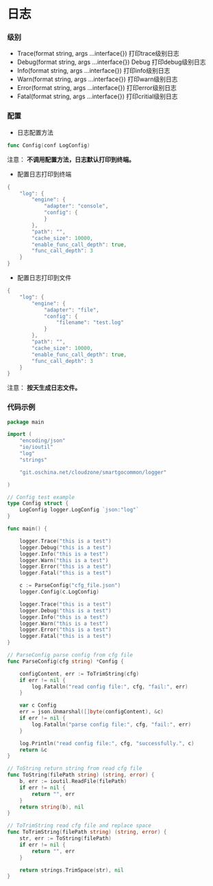 # 日志

### 级别
* Trace(format string, args ...interface{}) 打印trace级别日志
* Debug(format string, args ...interface{}) Debug 打印debug级别日志
* Info(format string, args ...interface{}) 打印info级别日志
* Warn(format string, args ...interface{}) 打印warn级别日志
* Error(format string, args ...interface{}) 打印error级别日志
* Fatal(format string, args ...interface{}) 打印critial级别日志

### 配置

* 日志配置方法 
```go
func Config(conf LogConfig)
```
注意： **不调用配置方法，日志默认打印到终端。**

* 配置日志打印到终端
```go
{
    "log": {
        "engine": {
            "adapter": "console",
            "config": {
            }
        },
        "path": "",
        "cache_size": 10000,
        "enable_func_call_depth": true,
        "func_call_depth": 3
    }
}
```

* 配置日志打印到文件
```go
{
    "log": {
        "engine": {
            "adapter": "file",
            "config": {
                "filename": "test.log"
            }
        },
        "path": "",
        "cache_size": 10000,
        "enable_func_call_depth": true,
        "func_call_depth": 3
    }
}
```

注意： **按天生成日志文件。**

### 代码示例
```go
package main

import (
	"encoding/json"
	"io/ioutil"
	"log"
	"strings"

	"git.oschina.net/cloudzone/smartgocommon/logger"

)

// Config test example
type Config struct {
	LogConfig logger.LogConfig `json:"log"`
}

func main() {

	logger.Trace("this is a test")
	logger.Debug("this is a test")
	logger.Info("this is a test")
	logger.Warn("this is a test")
	logger.Error("this is a test")
	logger.Fatal("this is a test")

	c := ParseConfig("cfg_file.json")
	logger.Config(c.LogConfig)

	logger.Trace("this is a test")
	logger.Debug("this is a test")
	logger.Info("this is a test")
	logger.Warn("this is a test")
	logger.Error("this is a test")
	logger.Fatal("this is a test")
}

// ParseConfig parse config from cfg file
func ParseConfig(cfg string) *Config {

	configContent, err := ToTrimString(cfg)
	if err != nil {
		log.Fatalln("read config file:", cfg, "fail:", err)
	}

	var c Config
	err = json.Unmarshal([]byte(configContent), &c)
	if err != nil {
		log.Fatalln("parse config file:", cfg, "fail:", err)
	}

	log.Println("read config file:", cfg, "successfully.", c)
	return &c
}

// ToString return string from read cfg file
func ToString(filePath string) (string, error) {
	b, err := ioutil.ReadFile(filePath)
	if err != nil {
		return "", err
	}
	return string(b), nil
}

// ToTrimString read cfg file and replace space
func ToTrimString(filePath string) (string, error) {
	str, err := ToString(filePath)
	if err != nil {
		return "", err
	}

	return strings.TrimSpace(str), nil
}
```
